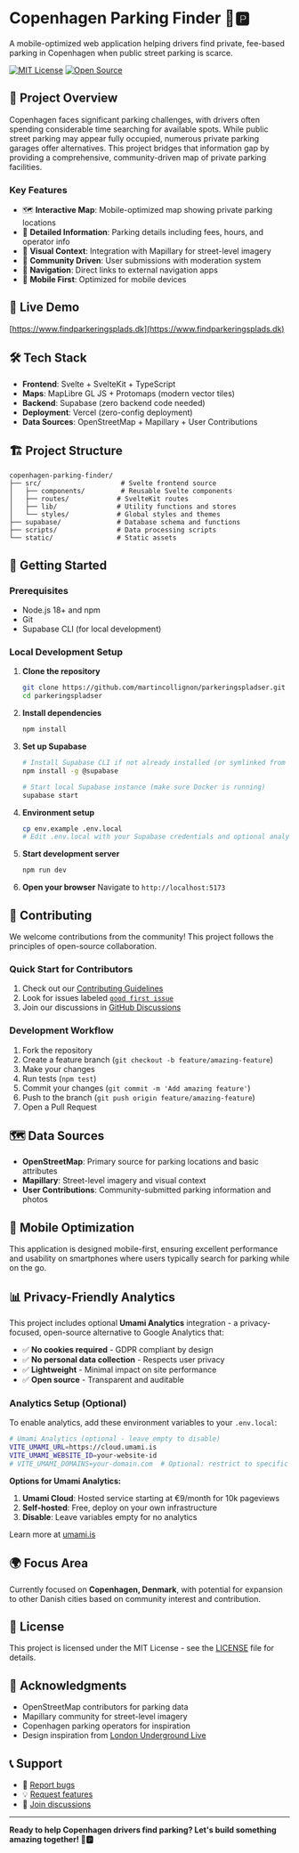 # Copenhagen Parking Finder 🚗🅿️

A mobile-optimized web application helping drivers find private, fee-based parking in Copenhagen when public street parking is scarce.

[![MIT License](https://img.shields.io/badge/License-MIT-green.svg)](https://choosealicense.com/licenses/mit/)
[![Open Source](https://badges.frapsoft.com/os/v1/open-source.svg?v=103)](https://opensource.org/)

## 🎯 Project Overview

Copenhagen faces significant parking challenges, with drivers often spending considerable time searching for available spots. While public street parking may appear fully occupied, numerous private parking garages offer alternatives. This project bridges that information gap by providing a comprehensive, community-driven map of private parking facilities.

### Key Features

- 🗺️ **Interactive Map**: Mobile-optimized map showing private parking locations
- 📍 **Detailed Information**: Parking details including fees, hours, and operator info
- 📸 **Visual Context**: Integration with Mapillary for street-level imagery
- 👥 **Community Driven**: User submissions with moderation system
- 🧭 **Navigation**: Direct links to external navigation apps
- 📱 **Mobile First**: Optimized for mobile devices

## 🚀 Live Demo

[https://www.findparkeringsplads.dk](https://www.findparkeringsplads.dk)

## 🛠️ Tech Stack

- **Frontend**: Svelte + SvelteKit + TypeScript
- **Maps**: MapLibre GL JS + Protomaps (modern vector tiles)
- **Backend**: Supabase (zero backend code needed)
- **Deployment**: Vercel (zero-config deployment)
- **Data Sources**: OpenStreetMap + Mapillary + User Contributions

## 🏗️ Project Structure

```
copenhagen-parking-finder/
├── src/                    # Svelte frontend source
│   ├── components/         # Reusable Svelte components
│   ├── routes/            # SvelteKit routes
│   ├── lib/               # Utility functions and stores
│   └── styles/            # Global styles and themes
├── supabase/              # Database schema and functions
├── scripts/               # Data processing scripts
└── static/                # Static assets
```

## 🚦 Getting Started

### Prerequisites

- Node.js 18+ and npm
- Git
- Supabase CLI (for local development)

### Local Development Setup

1. **Clone the repository**
   ```bash
   git clone https://github.com/martincollignon/parkeringspladser.git
   cd parkeringspladser
   ```

2. **Install dependencies**
   ```bash
   npm install
   ```

3. **Set up Supabase**
   ```bash
   # Install Supabase CLI if not already installed (or symlinked from node_modules)
   npm install -g @supabase
   
   # Start local Supabase instance (make sure Docker is running)
   supabase start
   ```

4. **Environment setup**
   ```bash
   cp env.example .env.local
   # Edit .env.local with your Supabase credentials and optional analytics
   ```

5. **Start development server**
   ```bash
   npm run dev
   ```

6. **Open your browser**
   Navigate to `http://localhost:5173`

## 🤝 Contributing

We welcome contributions from the community! This project follows the principles of open-source collaboration.

### Quick Start for Contributors

1. Check out our [Contributing Guidelines](CONTRIBUTING.md)
2. Look for issues labeled [`good first issue`](https://github.com/martincollignon/parkeringspladser/labels/good%20first%20issue)
3. Join our discussions in [GitHub Discussions](https://github.com/martincollignon/parkeringspladser/discussions)

### Development Workflow

1. Fork the repository
2. Create a feature branch (`git checkout -b feature/amazing-feature`)
3. Make your changes
4. Run tests (`npm test`)
5. Commit your changes (`git commit -m 'Add amazing feature'`)
6. Push to the branch (`git push origin feature/amazing-feature`)
7. Open a Pull Request

## 🗺️ Data Sources

- **OpenStreetMap**: Primary source for parking locations and basic attributes
- **Mapillary**: Street-level imagery and visual context
- **User Contributions**: Community-submitted parking information and photos

## 📱 Mobile Optimization

This application is designed mobile-first, ensuring excellent performance and usability on smartphones where users typically search for parking while on the go.

## 📊 Privacy-Friendly Analytics

This project includes optional **Umami Analytics** integration - a privacy-focused, open-source alternative to Google Analytics that:

- ✅ **No cookies required** - GDPR compliant by design
- ✅ **No personal data collection** - Respects user privacy
- ✅ **Lightweight** - Minimal impact on site performance
- ✅ **Open source** - Transparent and auditable

### Analytics Setup (Optional)

To enable analytics, add these environment variables to your `.env.local`:

```bash
# Umami Analytics (optional - leave empty to disable)
VITE_UMAMI_URL=https://cloud.umami.is
VITE_UMAMI_WEBSITE_ID=your-website-id
# VITE_UMAMI_DOMAINS=your-domain.com  # Optional: restrict to specific domains
```

**Options for Umami Analytics:**
1. **Umami Cloud**: Hosted service starting at €9/month for 10k pageviews
2. **Self-hosted**: Free, deploy on your own infrastructure
3. **Disable**: Leave variables empty for no analytics

Learn more at [umami.is](https://umami.is)

## 🌍 Focus Area

Currently focused on **Copenhagen, Denmark**, with potential for expansion to other Danish cities based on community interest and contribution.

## 📄 License

This project is licensed under the MIT License - see the [LICENSE](LICENSE) file for details.

## 🙏 Acknowledgments

- OpenStreetMap contributors for parking data
- Mapillary community for street-level imagery
- Copenhagen parking operators for inspiration
- Design inspiration from [London Underground Live](https://www.londonunderground.live/)

## 📞 Support

- 🐛 [Report bugs](https://github.com/martincollignon/parkeringspladser/issues/new?template=bug_report.md)
- 💡 [Request features](https://github.com/martincollignon/parkeringspladser/issues/new?template=feature_request.md)
- 💬 [Join discussions](https://github.com/martincollignon/parkeringspladser/discussions)

---

**Ready to help Copenhagen drivers find parking? Let's build something amazing together! 🚗🅿️**
